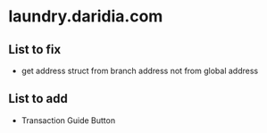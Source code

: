# laundry.daridia.com

## List to fix
- get address struct from branch address not from global address

## List to add
- Transaction Guide Button
